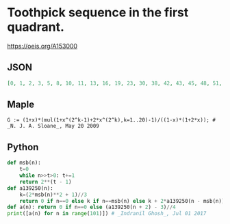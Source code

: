 # Toothpick sequence in the first quadrant\.
https://oeis.org/A153000
## JSON
```JSON
[0, 1, 2, 3, 5, 8, 10, 11, 13, 16, 19, 23, 30, 38, 42, 43, 45, 48, 51, 55, 62, 70, 75, 79, 86, 95, 105, 120, 142, 162, 170, 171, 173, 176, 179, 183, 190, 198, 203, 207, 214, 223, 233, 248, 270, 290, 299, 303, 310, 319, 329, 344, 366, 387]
```
## Maple
```Maple
G := (1+x)*(mul(1+x^(2^k-1)+2*x^(2^k),k=1..20)-1)/((1-x)*(1+2*x)); # _N. J. A. Sloane_, May 20 2009
```
## Python
```Python
def msb(n):
    t=0
    while n>>t>0: t+=1
    return 2**(t - 1)
def a139250(n):
    k=(2*msb(n)**2 + 1)//3
    return 0 if n==0 else k if n==msb(n) else k + 2*a139250(n - msb(n)) + a139250(n - msb(n) + 1) - 1
def a(n): return 0 if n==0 else (a139250(n + 2) - 3)//4
print([a(n) for n in range(101)]) # _Indranil Ghosh_, Jul 01 2017
```
